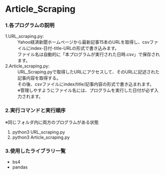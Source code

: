 <!DOCTYPE html>
<html lang="ja">
  <head>
    <meta charset="UTF-8">
  </head>
  <body>
    <h1>Article_Scraping</h1>
    <h3>1.各プログラムの説明</h3>
    <dl>
      <dt>1.URL_scraping.py:</dt>
      <dd>Yahoo経済新聞ホームページから最新記事15本のURLを取得し、csvファイルにindex-日付-title-URLの形式で書き込みます。<br>
          ファイル名は自動的に「本プログラムが実行された日時.csv」で保存されます。</dd>
      <dt>2.Article_scraping.py:</dt>
      <dd>URL_Scraping.pyで取得したURLにアクセスして、そのURLに記述された記事内容を取得する。<br>
          その後、csvファイルにindex/title/記事内容の形式で書き込まれます。<br>
          ※管理しやすようにファイル名には、プログラムを実行した日付が必ず入力されます。</dd>
   </dl>
   <h3>2.実行コマンドと実行順序</h3>
   <p>※同じフォルダ内に両方のプログラムがある状態</p>
   <ol>
      <li>python3 URL_scraping.py </li>
      <li>python3 Article_scraping.py </li>
   </ol>
   <h3>3.使用したライブラリ一覧</h3>
   <ul>
      <li>bs4</li> 
      <li>pandas</li>
   </ul>
 </body>
</html>
